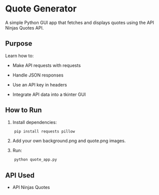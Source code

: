 # Quote Generator 
A simple Python GUI app that fetches and displays quotes using the API Ninjas Quotes API.

## Purpose
Learn how to:

- Make API requests with requests

- Handle JSON responses

- Use an API key in headers

- Integrate API data into a tkinter GUI

## How to Run
1. Install dependencies:

```bash
    pip install requests pillow
```

2. Add your own background.png and quote.png images.

3. Run:

```bash
    python quote_app.py
```

## API Used
- API Ninjas Quotes